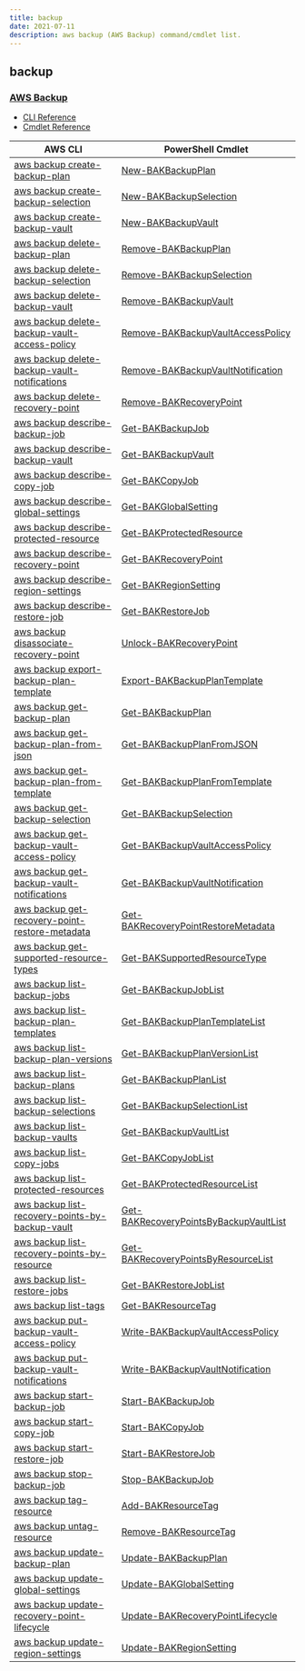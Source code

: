 ```yaml
---
title: backup
date: 2021-07-11
description: aws backup (AWS Backup) command/cmdlet list.
---
```


## backup

### [AWS Backup](https://aws.amazon.com/backup/)

* [CLI Reference](https://docs.aws.amazon.com/cli/latest/reference/backup/index.html)
* [Cmdlet Reference](https://docs.aws.amazon.com/powershell/latest/reference/items/Amazon_Backup_cmdlets.html)

|AWS CLI|PowerShell Cmdlet|
|----|----|
|[aws backup create-backup-plan](https://docs.aws.amazon.com/cli/latest/reference/backup/create-backup-plan.html)|[New-BAKBackupPlan](https://docs.aws.amazon.com/powershell/latest/reference/items/New-BAKBackupPlan.html)|
|[aws backup create-backup-selection](https://docs.aws.amazon.com/cli/latest/reference/backup/create-backup-selection.html)|[New-BAKBackupSelection](https://docs.aws.amazon.com/powershell/latest/reference/items/New-BAKBackupSelection.html)|
|[aws backup create-backup-vault](https://docs.aws.amazon.com/cli/latest/reference/backup/create-backup-vault.html)|[New-BAKBackupVault](https://docs.aws.amazon.com/powershell/latest/reference/items/New-BAKBackupVault.html)|
|[aws backup delete-backup-plan](https://docs.aws.amazon.com/cli/latest/reference/backup/delete-backup-plan.html)|[Remove-BAKBackupPlan](https://docs.aws.amazon.com/powershell/latest/reference/items/Remove-BAKBackupPlan.html)|
|[aws backup delete-backup-selection](https://docs.aws.amazon.com/cli/latest/reference/backup/delete-backup-selection.html)|[Remove-BAKBackupSelection](https://docs.aws.amazon.com/powershell/latest/reference/items/Remove-BAKBackupSelection.html)|
|[aws backup delete-backup-vault](https://docs.aws.amazon.com/cli/latest/reference/backup/delete-backup-vault.html)|[Remove-BAKBackupVault](https://docs.aws.amazon.com/powershell/latest/reference/items/Remove-BAKBackupVault.html)|
|[aws backup delete-backup-vault-access-policy](https://docs.aws.amazon.com/cli/latest/reference/backup/delete-backup-vault-access-policy.html)|[Remove-BAKBackupVaultAccessPolicy](https://docs.aws.amazon.com/powershell/latest/reference/items/Remove-BAKBackupVaultAccessPolicy.html)|
|[aws backup delete-backup-vault-notifications](https://docs.aws.amazon.com/cli/latest/reference/backup/delete-backup-vault-notifications.html)|[Remove-BAKBackupVaultNotification](https://docs.aws.amazon.com/powershell/latest/reference/items/Remove-BAKBackupVaultNotification.html)|
|[aws backup delete-recovery-point](https://docs.aws.amazon.com/cli/latest/reference/backup/delete-recovery-point.html)|[Remove-BAKRecoveryPoint](https://docs.aws.amazon.com/powershell/latest/reference/items/Remove-BAKRecoveryPoint.html)|
|[aws backup describe-backup-job](https://docs.aws.amazon.com/cli/latest/reference/backup/describe-backup-job.html)|[Get-BAKBackupJob](https://docs.aws.amazon.com/powershell/latest/reference/items/Get-BAKBackupJob.html)|
|[aws backup describe-backup-vault](https://docs.aws.amazon.com/cli/latest/reference/backup/describe-backup-vault.html)|[Get-BAKBackupVault](https://docs.aws.amazon.com/powershell/latest/reference/items/Get-BAKBackupVault.html)|
|[aws backup describe-copy-job](https://docs.aws.amazon.com/cli/latest/reference/backup/describe-copy-job.html)|[Get-BAKCopyJob](https://docs.aws.amazon.com/powershell/latest/reference/items/Get-BAKCopyJob.html)|
|[aws backup describe-global-settings](https://docs.aws.amazon.com/cli/latest/reference/backup/describe-global-settings.html)|[Get-BAKGlobalSetting](https://docs.aws.amazon.com/powershell/latest/reference/items/Get-BAKGlobalSetting.html)|
|[aws backup describe-protected-resource](https://docs.aws.amazon.com/cli/latest/reference/backup/describe-protected-resource.html)|[Get-BAKProtectedResource](https://docs.aws.amazon.com/powershell/latest/reference/items/Get-BAKProtectedResource.html)|
|[aws backup describe-recovery-point](https://docs.aws.amazon.com/cli/latest/reference/backup/describe-recovery-point.html)|[Get-BAKRecoveryPoint](https://docs.aws.amazon.com/powershell/latest/reference/items/Get-BAKRecoveryPoint.html)|
|[aws backup describe-region-settings](https://docs.aws.amazon.com/cli/latest/reference/backup/describe-region-settings.html)|[Get-BAKRegionSetting](https://docs.aws.amazon.com/powershell/latest/reference/items/Get-BAKRegionSetting.html)|
|[aws backup describe-restore-job](https://docs.aws.amazon.com/cli/latest/reference/backup/describe-restore-job.html)|[Get-BAKRestoreJob](https://docs.aws.amazon.com/powershell/latest/reference/items/Get-BAKRestoreJob.html)|
|[aws backup disassociate-recovery-point](https://docs.aws.amazon.com/cli/latest/reference/backup/disassociate-recovery-point.html)|[Unlock-BAKRecoveryPoint](https://docs.aws.amazon.com/powershell/latest/reference/items/Unlock-BAKRecoveryPoint.html)|
|[aws backup export-backup-plan-template](https://docs.aws.amazon.com/cli/latest/reference/backup/export-backup-plan-template.html)|[Export-BAKBackupPlanTemplate](https://docs.aws.amazon.com/powershell/latest/reference/items/Export-BAKBackupPlanTemplate.html)|
|[aws backup get-backup-plan](https://docs.aws.amazon.com/cli/latest/reference/backup/get-backup-plan.html)|[Get-BAKBackupPlan](https://docs.aws.amazon.com/powershell/latest/reference/items/Get-BAKBackupPlan.html)|
|[aws backup get-backup-plan-from-json](https://docs.aws.amazon.com/cli/latest/reference/backup/get-backup-plan-from-json.html)|[Get-BAKBackupPlanFromJSON](https://docs.aws.amazon.com/powershell/latest/reference/items/Get-BAKBackupPlanFromJSON.html)|
|[aws backup get-backup-plan-from-template](https://docs.aws.amazon.com/cli/latest/reference/backup/get-backup-plan-from-template.html)|[Get-BAKBackupPlanFromTemplate](https://docs.aws.amazon.com/powershell/latest/reference/items/Get-BAKBackupPlanFromTemplate.html)|
|[aws backup get-backup-selection](https://docs.aws.amazon.com/cli/latest/reference/backup/get-backup-selection.html)|[Get-BAKBackupSelection](https://docs.aws.amazon.com/powershell/latest/reference/items/Get-BAKBackupSelection.html)|
|[aws backup get-backup-vault-access-policy](https://docs.aws.amazon.com/cli/latest/reference/backup/get-backup-vault-access-policy.html)|[Get-BAKBackupVaultAccessPolicy](https://docs.aws.amazon.com/powershell/latest/reference/items/Get-BAKBackupVaultAccessPolicy.html)|
|[aws backup get-backup-vault-notifications](https://docs.aws.amazon.com/cli/latest/reference/backup/get-backup-vault-notifications.html)|[Get-BAKBackupVaultNotification](https://docs.aws.amazon.com/powershell/latest/reference/items/Get-BAKBackupVaultNotification.html)|
|[aws backup get-recovery-point-restore-metadata](https://docs.aws.amazon.com/cli/latest/reference/backup/get-recovery-point-restore-metadata.html)|[Get-BAKRecoveryPointRestoreMetadata](https://docs.aws.amazon.com/powershell/latest/reference/items/Get-BAKRecoveryPointRestoreMetadata.html)|
|[aws backup get-supported-resource-types](https://docs.aws.amazon.com/cli/latest/reference/backup/get-supported-resource-types.html)|[Get-BAKSupportedResourceType](https://docs.aws.amazon.com/powershell/latest/reference/items/Get-BAKSupportedResourceType.html)|
|[aws backup list-backup-jobs](https://docs.aws.amazon.com/cli/latest/reference/backup/list-backup-jobs.html)|[Get-BAKBackupJobList](https://docs.aws.amazon.com/powershell/latest/reference/items/Get-BAKBackupJobList.html)|
|[aws backup list-backup-plan-templates](https://docs.aws.amazon.com/cli/latest/reference/backup/list-backup-plan-templates.html)|[Get-BAKBackupPlanTemplateList](https://docs.aws.amazon.com/powershell/latest/reference/items/Get-BAKBackupPlanTemplateList.html)|
|[aws backup list-backup-plan-versions](https://docs.aws.amazon.com/cli/latest/reference/backup/list-backup-plan-versions.html)|[Get-BAKBackupPlanVersionList](https://docs.aws.amazon.com/powershell/latest/reference/items/Get-BAKBackupPlanVersionList.html)|
|[aws backup list-backup-plans](https://docs.aws.amazon.com/cli/latest/reference/backup/list-backup-plans.html)|[Get-BAKBackupPlanList](https://docs.aws.amazon.com/powershell/latest/reference/items/Get-BAKBackupPlanList.html)|
|[aws backup list-backup-selections](https://docs.aws.amazon.com/cli/latest/reference/backup/list-backup-selections.html)|[Get-BAKBackupSelectionList](https://docs.aws.amazon.com/powershell/latest/reference/items/Get-BAKBackupSelectionList.html)|
|[aws backup list-backup-vaults](https://docs.aws.amazon.com/cli/latest/reference/backup/list-backup-vaults.html)|[Get-BAKBackupVaultList](https://docs.aws.amazon.com/powershell/latest/reference/items/Get-BAKBackupVaultList.html)|
|[aws backup list-copy-jobs](https://docs.aws.amazon.com/cli/latest/reference/backup/list-copy-jobs.html)|[Get-BAKCopyJobList](https://docs.aws.amazon.com/powershell/latest/reference/items/Get-BAKCopyJobList.html)|
|[aws backup list-protected-resources](https://docs.aws.amazon.com/cli/latest/reference/backup/list-protected-resources.html)|[Get-BAKProtectedResourceList](https://docs.aws.amazon.com/powershell/latest/reference/items/Get-BAKProtectedResourceList.html)|
|[aws backup list-recovery-points-by-backup-vault](https://docs.aws.amazon.com/cli/latest/reference/backup/list-recovery-points-by-backup-vault.html)|[Get-BAKRecoveryPointsByBackupVaultList](https://docs.aws.amazon.com/powershell/latest/reference/items/Get-BAKRecoveryPointsByBackupVaultList.html)|
|[aws backup list-recovery-points-by-resource](https://docs.aws.amazon.com/cli/latest/reference/backup/list-recovery-points-by-resource.html)|[Get-BAKRecoveryPointsByResourceList](https://docs.aws.amazon.com/powershell/latest/reference/items/Get-BAKRecoveryPointsByResourceList.html)|
|[aws backup list-restore-jobs](https://docs.aws.amazon.com/cli/latest/reference/backup/list-restore-jobs.html)|[Get-BAKRestoreJobList](https://docs.aws.amazon.com/powershell/latest/reference/items/Get-BAKRestoreJobList.html)|
|[aws backup list-tags](https://docs.aws.amazon.com/cli/latest/reference/backup/list-tags.html)|[Get-BAKResourceTag](https://docs.aws.amazon.com/powershell/latest/reference/items/Get-BAKResourceTag.html)|
|[aws backup put-backup-vault-access-policy](https://docs.aws.amazon.com/cli/latest/reference/backup/put-backup-vault-access-policy.html)|[Write-BAKBackupVaultAccessPolicy](https://docs.aws.amazon.com/powershell/latest/reference/items/Write-BAKBackupVaultAccessPolicy.html)|
|[aws backup put-backup-vault-notifications](https://docs.aws.amazon.com/cli/latest/reference/backup/put-backup-vault-notifications.html)|[Write-BAKBackupVaultNotification](https://docs.aws.amazon.com/powershell/latest/reference/items/Write-BAKBackupVaultNotification.html)|
|[aws backup start-backup-job](https://docs.aws.amazon.com/cli/latest/reference/backup/start-backup-job.html)|[Start-BAKBackupJob](https://docs.aws.amazon.com/powershell/latest/reference/items/Start-BAKBackupJob.html)|
|[aws backup start-copy-job](https://docs.aws.amazon.com/cli/latest/reference/backup/start-copy-job.html)|[Start-BAKCopyJob](https://docs.aws.amazon.com/powershell/latest/reference/items/Start-BAKCopyJob.html)|
|[aws backup start-restore-job](https://docs.aws.amazon.com/cli/latest/reference/backup/start-restore-job.html)|[Start-BAKRestoreJob](https://docs.aws.amazon.com/powershell/latest/reference/items/Start-BAKRestoreJob.html)|
|[aws backup stop-backup-job](https://docs.aws.amazon.com/cli/latest/reference/backup/stop-backup-job.html)|[Stop-BAKBackupJob](https://docs.aws.amazon.com/powershell/latest/reference/items/Stop-BAKBackupJob.html)|
|[aws backup tag-resource](https://docs.aws.amazon.com/cli/latest/reference/backup/tag-resource.html)|[Add-BAKResourceTag](https://docs.aws.amazon.com/powershell/latest/reference/items/Add-BAKResourceTag.html)|
|[aws backup untag-resource](https://docs.aws.amazon.com/cli/latest/reference/backup/untag-resource.html)|[Remove-BAKResourceTag](https://docs.aws.amazon.com/powershell/latest/reference/items/Remove-BAKResourceTag.html)|
|[aws backup update-backup-plan](https://docs.aws.amazon.com/cli/latest/reference/backup/update-backup-plan.html)|[Update-BAKBackupPlan](https://docs.aws.amazon.com/powershell/latest/reference/items/Update-BAKBackupPlan.html)|
|[aws backup update-global-settings](https://docs.aws.amazon.com/cli/latest/reference/backup/update-global-settings.html)|[Update-BAKGlobalSetting](https://docs.aws.amazon.com/powershell/latest/reference/items/Update-BAKGlobalSetting.html)|
|[aws backup update-recovery-point-lifecycle](https://docs.aws.amazon.com/cli/latest/reference/backup/update-recovery-point-lifecycle.html)|[Update-BAKRecoveryPointLifecycle](https://docs.aws.amazon.com/powershell/latest/reference/items/Update-BAKRecoveryPointLifecycle.html)|
|[aws backup update-region-settings](https://docs.aws.amazon.com/cli/latest/reference/backup/update-region-settings.html)|[Update-BAKRegionSetting](https://docs.aws.amazon.com/powershell/latest/reference/items/Update-BAKRegionSetting.html)|

